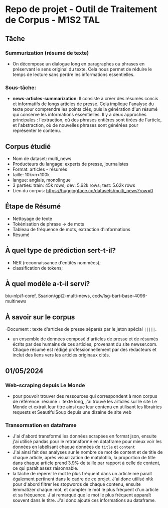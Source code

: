 # Repo de projet - Outil de Traitement de Corpus - M1S2 TAL

## Tâche
### Summurization (résumé de texte)
- On décompose un dialogue long en paragraphes ou phrases en préservant le sens original du texte. Cela nous permet de réduire le temps de lecture sans perdre les informations essentielles.
### Sous-tâche: 
- **news-articles-summarization**:
Il consiste à créer des résumés concis et informatifs de longs articles de presse. Cela implique l'analyse du texte pour comprendre les points clés, puis la génération d'un résumé qui conserve les informations essentielles. Il y a deux approches principales : l'extraction, où des phrases entières sont tirées de l'article, et l'abstraction, où de nouvelles phrases sont générées pour représenter le contenu. 

## Corpus étudié
- Nom de dataset: multi_news
- Producteurs du langage: experts de presse, journalistes
- Format: articles - résumés
- taille: 10k<n<100k
- langue: anglais, monolingue
- 3 parties: train: 45k rows; dev: 5.62k rows; test: 5.62k rows
- Lien du corpus: https://huggingface.co/datasets/multi_news?row=0


## Étape de Résumé
- Nettoyage de texte
- Tokénisation de phrase -> de mots
- Tableau de fréquence de mots, extraction d'informations
- Résumé
  
## À quel type de prédiction sert-t-il?
- NER (reconnaissance d'entités nommées);
- classification de tokens;
  
## À quel modèle a-t-il servi?
biu-nlp/f-coref, Ssarion/gpt2-multi-news, ccdv/lsg-bart-base-4096-multinews

## À savoir sur le corpus
-Document : texte d'articles de presse séparés par le jeton spécial `|||||`.
- un ensemble de données composé d'articles de presse et de résumés écrits par des humains de ces articles, provenant du site newser.com. Chaque résumé est rédigé professionnellement par des rédacteurs et inclut des liens vers les articles originaux cités.

## 01/05/2024

### Web-scraping depuis Le Monde
- pour pouvoir trouver des ressources qui correspondent à mon corpus de référence: résumé + texte long, j'ai trouvé les articles sur le site Le Monde et extrait leur titre ainsi que leur contenu en utilisant les librairies requests et SeautifulSoup depuis une dizaine de site web

### Transormation en dataframe
- J'ai d'abord transformé les données scrapées en format json, ensuite j'ai utilisé pandas pour le retransformé en dataframe pour mieux voir les données en labélisant chaque données de `title` et `content`
- J'ai ainsi fait des analyses sur le nombre de mot de content et de title de chaque article, après visualization de matplotlib, la proportion de title dans chaque article prend 3.9% de taille par rapport à celle de content, ce qui paraît assez raisonnable.
- la tâche de repérer le mot le plus fréquent dans un article me paraît également pertinent dans le cadre de ce projet. J'ai donc utilisé nltk pour d'abord filtrer les stopwords de chaque contenu, ensuite lemmatizer chaque mot, et compter le mot le plus fréquent d'un article et sa fréquence. J'ai remarqué que le mot le plus fréquent apparaît souvent dans le titre. J'ai donc ajouté ces informations au dataframe.
